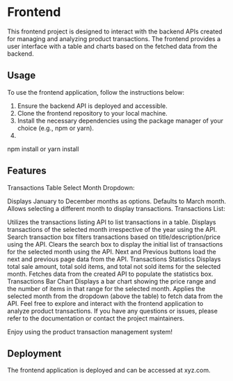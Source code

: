 # Frontend

This frontend project is designed to interact with the backend APIs created for managing and analyzing product transactions. The frontend provides a user interface with a table and charts based on the fetched data from the backend.

## Usage

To use the frontend application, follow the instructions below:

1. Ensure the backend API is deployed and accessible.
2. Clone the frontend repository to your local machine.
3. Install the necessary dependencies using the package manager of your choice (e.g., npm or yarn).
4. 

npm install or yarn install

## Features
Transactions Table
Select Month Dropdown:

Displays January to December months as options.
Defaults to March month.
Allows selecting a different month to display transactions.
Transactions List:

Utilizes the transactions listing API to list transactions in a table.
Displays transactions of the selected month irrespective of the year using the API.
Search transaction box filters transactions based on title/description/price using the API.
Clears the search box to display the initial list of transactions for the selected month using the API.
Next and Previous buttons load the next and previous page data from the API.
Transactions Statistics
Displays total sale amount, total sold items, and total not sold items for the selected month.
Fetches data from the created API to populate the statistics box.
Transactions Bar Chart
Displays a bar chart showing the price range and the number of items in that range for the selected month.
Applies the selected month from the dropdown (above the table) to fetch data from the API.
Feel free to explore and interact with the frontend application to analyze product transactions. If you have any questions or issues, please refer to the documentation or contact the project maintainers.

Enjoy using the product transaction management system!

## Deployment
The frontend application is deployed and can be accessed at xyz.com.
